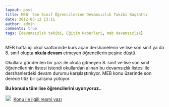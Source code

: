 ```yaml
---
layout: post
title: MEB  Son Sınıf Öğrencilerine Devamsızlık Takibi Başlattı
date: 2012-05-12 13:11
author: admin
comments: true
tags: [devamsızlık takibi, Eğitim Haberleri, meb davamsızlık]
---
```

MEB hafta içi okul saatlarinde kurs açan dershanelerin ve lise son sınıf ya da 8. sınıf olupta <strong>okula devam</strong> etmeyen öğrencilerin peşine düştü.

Okullara gönderilen bir yazı ile okula gitmeyen 8. sınıf ve lise son sınıf öğrencilerinin listesi istendi okullardan alınan bu devamsızlık listesi ile dershanlerdeki devam durumu karşılaştırılıyor. MEB konu üzerinde son derece titiz bir çalışma yütüyor.

<strong>Bu konuda tüm lise öğrencilerini uyurıyoruz..</strong>

<a href="http://egitimvaktim.com/dosyalar/2011/12/dikkat.png"><img class="alignleft size-full wp-image-3774" title="dikkat" src="http://egitimvaktim.com/dosyalar/2011/12/dikkat.png" alt="" width="18" height="18" /></a>  <a href="http://alasehir.meb.gov.tr/resmi_yazi_duyuru/mayis/Denetim.pdf" target="_blank">Konu ile ilgili resmi yazı </a>
